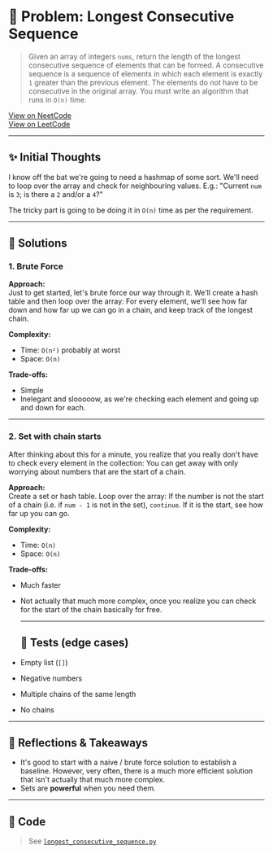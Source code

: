 # 🧠 Problem: Longest Consecutive Sequence

> Given an array of integers `nums`, return the length of the longest
> consecutive sequence of elements that can be formed. A consecutive sequence is
> a sequence of elements in which each element is exactly `1` greater than the
> previous element. The elements do *not* have to be consecutive in the original
> array. You must write an algorithm that runs in `O(n)` time.

[View on NeetCode](https://neetcode.io/problems/longest-consecutive-sequence/)  
[View on LeetCode](https://leetcode.com/problems/longest-consecutive-sequence/)

---

## ✨ Initial Thoughts

I know off the bat we're going to need a hashmap of some sort. We'll need to
loop over the array and check for neighbouring values. E.g.: "Current `num` is
`3`; is there a `2` and/or a `4`?"

The tricky part is going to be doing it in `O(n)` time as per the requirement.

---

## 🚀 Solutions

### 1. Brute Force

**Approach:**  
Just to get started, let's brute force our way through it. We'll create a hash
table and then loop over the array: For every element, we'll see how far down
and how far up we can go in a chain, and keep track of the longest chain.

**Complexity:**  
- Time: `O(n²)` probably at worst
- Space: `O(n)`

**Trade-offs:**  
- Simple
- Inelegant and slooooow, as we're checking each element and going up and down
  for each.

---

### 2. Set with chain starts

After thinking about this for a minute, you realize that you really don't have
to check every element in the collection: You can get away with only worrying
about numbers that are the start of a chain.

**Approach:**  
Create a set or hash table. Loop over the array: If the number is not the start
of a chain (i.e. if `num - 1` is not in the set), `continue`. If it is the
start, see how far up you can go.

**Complexity:**  
- Time: `O(n)`
- Space: `O(n)`

**Trade-offs:**  
- Much faster
- Not actually that much more complex, once you realize you can check for the
  start of the chain basically for free.

  ---

  ## 🧪 Tests (edge cases)

- Empty list (`[]`)
- Negative numbers
- Multiple chains of the same length
- No chains

---

## 📌 Reflections & Takeaways

- It's good to start with a naive / brute force solution to establish a
  baseline. However, very often, there is a much more efficient solution that
  isn't actually that much more complex.
- Sets are **powerful** when you need them. 

---

## 🧮 Code

> See [`longest_consecutive_sequence.py`](./longest_consecutive_sequence.py)

